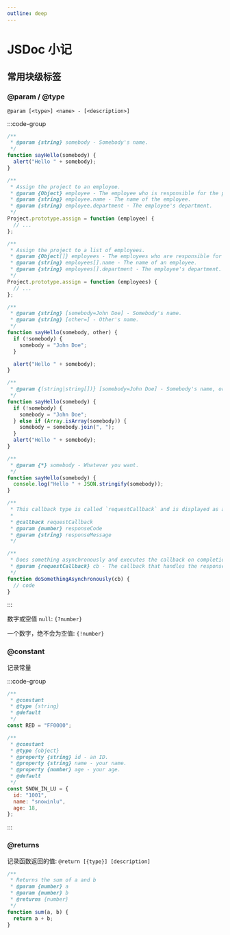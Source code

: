 ```yaml
---
outline: deep
---
```


# JSDoc 小记

## 常用块级标签

### @param / @type

`@param [<type>] <name> - [<description>]`

:::code-group

```js [Basic]
/**
 * @param {string} somebody - Somebody's name.
 */
function sayHello(somebody) {
  alert("Hello " + somebody);
}
```

```js [Object's property]
/**
 * Assign the project to an employee.
 * @param {Object} employee - The employee who is responsible for the project.
 * @param {string} employee.name - The name of the employee.
 * @param {string} employee.department - The employee's department.
 */
Project.prototype.assign = function (employee) {
  // ...
};
```

```js [Object[]'s property]
/**
 * Assign the project to a list of employees.
 * @param {Object[]} employees - The employees who are responsible for the project.
 * @param {string} employees[].name - The name of an employee.
 * @param {string} employees[].department - The employee's department.
 */
Project.prototype.assign = function (employees) {
  // ...
};
```

```js [Option / Default]
/**
 * @param {string} [somebody=John Doe] - Somebody's name.
 * @param {string} [other=] - Other's name.
 */
function sayHello(somebody, other) {
  if (!somebody) {
    somebody = "John Doe";
  }

  alert("Hello " + somebody);
}
```

```js [Option Type]
/**
 * @param {(string|string[])} [somebody=John Doe] - Somebody's name, or an array of names.
 */
function sayHello(somebody) {
  if (!somebody) {
    somebody = "John Doe";
  } else if (Array.isArray(somebody)) {
    somebody = somebody.join(", ");
  }
  alert("Hello " + somebody);
}
```

```js [Any]
/**
 * @param {*} somebody - Whatever you want.
 */
function sayHello(somebody) {
  console.log("Hello " + JSON.stringify(somebody));
}
```

```js [callback]
/**
 * This callback type is called `requestCallback` and is displayed as a global symbol.
 *
 * @callback requestCallback
 * @param {number} responseCode
 * @param {string} responseMessage
 */

/**
 * Does something asynchronously and executes the callback on completion.
 * @param {requestCallback} cb - The callback that handles the response.
 */
function doSomethingAsynchronously(cb) {
  // code
}
```

:::

数字或空值 `null`: `{?number}`

一个数字，绝不会为空值: `{!number}`

### @constant

记录常量

:::code-group

```js [basic]
/**
 * @constant
 * @type {string}
 * @default
 */
const RED = "FF0000";
```

```js [object]
/**
 * @constant
 * @type {object}
 * @property {string} id - an ID.
 * @property {string} name - your name.
 * @property {number} age - your age.
 * @default
 */
const SNOW_IN_LU = {
  id: "1001",
  name: "snowinlu",
  age: 18,
};
```

:::

### @returns

记录函数返回的值: `@return [{type}] [description]`

```js
/**
 * Returns the sum of a and b
 * @param {number} a
 * @param {number} b
 * @returns {number}
 */
function sum(a, b) {
  return a + b;
}
```

